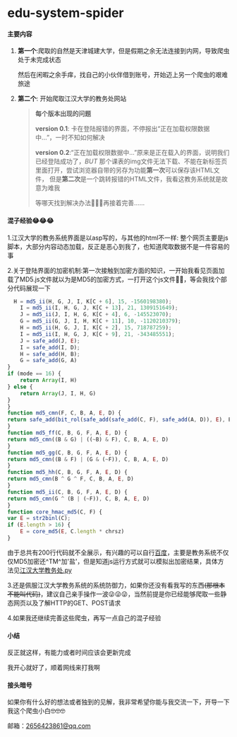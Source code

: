 # edu-system-spider

#### 主要内容

1. **第一个**:爬取的自然是天津城建大学，但是假期之余无法连接到内网，导致爬虫处于未完成状态

   然后在闲暇之余手痒，找自己的小伙伴借到账号，开始迈上另一个爬虫的艰难旅途

2. **第二个**: 开始爬取江汉大学的教务处网站
    >**每个版本出现的问题**
    >
    >**version 0.1**: 卡在登陆报错的界面，不停报出“正在加载权限数据中...”，一时不知如何解决
    >
    >**version 0.2**:“正在加载权限数据中...”原来是正在载入的界面，说明我们已经登陆成功了，*BUT*
    那个课表的img文件无法下载、不能在新标签页里面打开，尝试浏览器自带的另存为功能**第一次**可以保存该HTML文件，
    但是**第二次**是一个跳转报错的HTML文件，我看这教务系统就是故意为难我
    >
    >等哪天找到解决办法🧐🧐🧐再接着完善......
#### 混子经验😂😂😂
1.江汉大学的教务系统界面是以asp写的，与其他的html不一样:
整个网页主要是js脚本，大部分内容动态加载，反正是恶心到我了，也知道爬取数据不是一件容易的事

2.关于登陆界面的加密机制:第一次接触到加密方面的知识，一开始我看见页面加载了MD5.js文件就以为是MD5的加密方式，一打开这个js文件🤢🤮，等会我找个部分代码展现一下
```javascript
  H = md5_ii(H, G, J, I, K[C + 6], 15, -1560198380);
    I = md5_ii(I, H, G, J, K[C + 13], 21, 1309151649);
    J = md5_ii(J, I, H, G, K[C + 4], 6, -145523070);
    G = md5_ii(G, J, I, H, K[C + 11], 10, -1120210379);
    H = md5_ii(H, G, J, I, K[C + 2], 15, 718787259);
    I = md5_ii(I, H, G, J, K[C + 9], 21, -343485551);
    J = safe_add(J, E);
    I = safe_add(I, D);
    H = safe_add(H, B);
    G = safe_add(G, A)
}
if (mode == 16) {
    return Array(I, H)
} else {
    return Array(J, I, H, G)
}
}
function md5_cmn(F, C, B, A, E, D) {
return safe_add(bit_rol(safe_add(safe_add(C, F), safe_add(A, D)), E), B)
}
function md5_ff(C, B, G, F, A, E, D) {
return md5_cmn((B & G) | ((~B) & F), C, B, A, E, D)
}
function md5_gg(C, B, G, F, A, E, D) {
return md5_cmn((B & F) | (G & (~F)), C, B, A, E, D)
}
function md5_hh(C, B, G, F, A, E, D) {
return md5_cmn(B ^ G ^ F, C, B, A, E, D)
}
function md5_ii(C, B, G, F, A, E, D) {
return md5_cmn(G ^ (B | (~F)), C, B, A, E, D)
}
function core_hmac_md5(C, F) {
var E = str2binl(C);
if (E.length > 16) {
    E = core_md5(E, C.length * chrsz)
}
```
由于总共有200行代码就不全展示，有兴趣的可以自行[百度](http://buhuibaidu.me/)，主要是教务系统不仅仅MD5加密还^TM^加'盐'，但是知道js运行方式就可以模拟出加密结果，具体方法见[江汉大学教务处.py](https://github.com/Milkfire/edu-system-spider/blob/master/江汉大学教务系统爬虫/md5.py)

3.还是佩服江汉大学教务系统的系统防御力，如果你还没有看我写的东西~~(那根本不能叫代码)~~，建议自己亲手操作一波😜😜😜，当然前提是你已经能够爬取一些静态网页以及了解HTTP的GET、POST请求

4.如果我还继续完善这些爬虫，再写一点自己的混子经验

#### 小结
反正就这样，有能力或者时间应该会更新完成

我开心就好了，顺着网线来打我啊

#### 接头暗号
如果你有什么好的想法或者独到的见解，我非常希望你能与我交流一下，开导一下我这个爬虫小白🤓🤓🤓

邮箱：2656423861@qq.com



